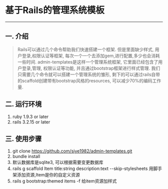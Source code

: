 # 基于Rails的管理系统模板

----

## 一. 介绍

>    Rails可以通过几个命令帮助我们快速搭建一个框架. 但是里面缺少样式, 用户登录,权限认证等框架, 每次一个一个去添加gem,进行配置,多少也会消耗一些时间. admin-templates是这样一个管理系统框架, 它里面已经包含了用户登录,管理, 权限认证等功能, 并且通过bootstrap框架进行样式管理. 我们只需要几个命令就可以搭建一个管理系统的雏形, 剩下的可以通过rails自带的scaffold创建带有bootstrap风格的resources, 可以减少70%的编码工作量.


## 二. 运行环境
1. ruby 1.9.3 or later
2. rails 3.2.15 or later


## 三. 使用步骤
1. git clone https://github.com/siye1982/admin-templates.git
2. bundle install
3. 默认数据库是sqlite3, 可以根据需要变更数据库
4. rails g scaffold Item title:string description:text --skip-stylesheets  用脚手架添加资源,Item是你的自定义资源
5. rails g bootstrap:themed items -f  给item资源加样式
